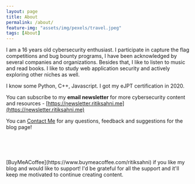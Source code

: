 ```yaml
---
layout: page
title: About
permalink: /about/
feature-img: "assets/img/pexels/travel.jpeg"
tags: [About]
---
```


I am a 16 years old cybersecurity enthusiast. I participate in capture the flag competitions and bug bounty programs, I have been acknowledged by several companies and organizations. Besides that, I like to listen to music and read books. I like to study web application security and actively exploring other niches as well.

I know some Python, C++, Javascript. I got my eJPT certification in 2020.

You can subscribe to my **email newsletter** for more cybersecurity content and resources - [https://newsletter.ritiksahni.me](https://newsletter.ritiksahni.me)

You can [Contact Me](/contact) for any questions, feedback and suggestions for the blog page!

<!-- [Twitter](https://twitter.com/ritiksahni22)  
[Instagram](https://www.instagram.com/r.sahni22)  
[Bugcrowd](https://bugcrowd.com/ritiksahni)  
Discord - http.deep#6746   -->

<br><br>


<center><script type="text/javascript" src="https://cdnjs.buymeacoffee.com/1.0.0/button.prod.min.js" data-name="bmc-button" data-slug="ritiksahni" data-color="#FFDD00" data-emoji=""  data-font="Cookie" data-text="Buy me a coffee" data-outline-color="#000000" data-font-color="#000000" data-coffee-color="#ffffff" ></script></center>
<br>
[BuyMeACoffee](https://www.buymeacoffee.com/ritiksahni) if you like my blog and would like to support! I'd be grateful for all the support and it'll keep me motivated to continue creating content.